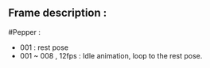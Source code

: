 Frame description :
-------------------

#Pepper :
* 001 : rest pose
* 001 ~ 008 , 12fps : Idle animation, loop to the rest pose.

